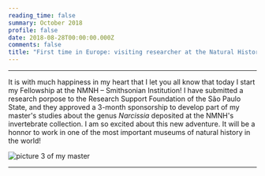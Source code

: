 ```yaml
--- 
reading_time: false
summary: October 2018
profile: false
date: 2018-08-28T00:00:00.000Z
comments: false
title: "First time in Europe: visiting researcher at the Natural History Museum, Londres"
---
```


---
It is with much happiness in my heart that I let you all know that today I start my Fellowship at the NMNH – Smithsonian Institution! I have submitted a research porpose to the Research Support Foundation of the São Paulo State, and they approved a 3-month sponsorship to develop part of my master's studies about the genus _Narcissia_ deposited at the NMNH's invertebrate collection. I am so excited about this new adventure. It will be a honnor to work in one of the most important museums of natural history in the world! 


![picture 3 of my master](https://raw.githubusercontent.com/rosanafcunha/rosanafcunha/master/content/post/getting-started/nhm.jpg "NHM")

---
